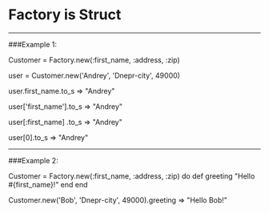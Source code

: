 Factory is Struct
=======================
***
###Example 1:

Customer = Factory.new(:first_name, :address, :zip)

user = Customer.new('Andrey', 'Dnepr-city', 49000)

 user.first_name.to_s        => "Andrey"
 
 user['first_name'].to_s     => "Andrey"
 
 user[:first_name] .to_s     => "Andrey"
 
 user[0].to_s                => "Andrey"
 
***
###Example 2:

Customer = Factory.new(:first_name, :address, :zip) do
  def greeting
     "Hello #{first_name}!"
  end
end

Customer.new('Bob', 'Dnepr-city', 49000).greeting    => "Hello Bob!"
